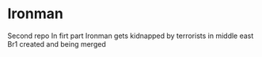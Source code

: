 # Ironman
Second repo
In firt part Ironman gets kidnapped by terrorists in middle east
Br1 created and being merged

